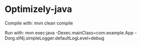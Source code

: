 # Optimizely-java

Compile with: 
mvn clean compile

Run with:
mvn exec:java -Dexec.mainClass=com.example.App -Dorg.slf4j.simpleLogger.defaultLogLevel=debug
